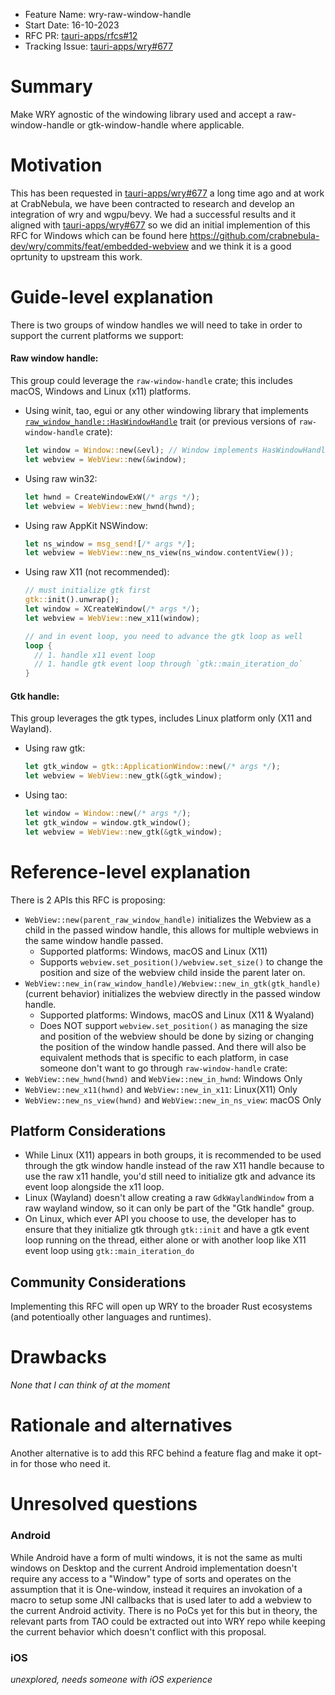 - Feature Name: wry-raw-window-handle
- Start Date: 16-10-2023
- RFC PR: [tauri-apps/rfcs#12](https://github.com/tauri-apps/rfcs/pull/12)
- Tracking Issue: [tauri-apps/wry#677](https://github.com/tauri-apps/wry/issues/677)

# Summary

Make WRY agnostic of the windowing library used and accept a raw-window-handle or gtk-window-handle where applicable.

# Motivation

This has been requested in [tauri-apps/wry#677](https://github.com/tauri-apps/wry/issues/677) a long time ago and at work at CrabNebula,
we have been contracted to research and develop an integration of wry and wgpu/bevy. We had a successful results and it aligned with [tauri-apps/wry#677](https://github.com/tauri-apps/wry/issues/677)
so we did an initial implemention of this RFC for Windows which can be found here https://github.com/crabnebula-dev/wry/commits/feat/embedded-webview and we think
it is a good oprtunity to upstream this work.

# Guide-level explanation
There is two groups of window handles we will need to take in order to support the current platforms we support:

#### Raw window handle:
This group could leverage the `raw-window-handle` crate; this includes macOS, Windows and Linux (x11) platforms.
  - Using winit, tao, egui or any other windowing library that
    implements [`raw_window_handle::HasWindowHandle`](https://docs.rs/raw-window-handle/latest/raw_window_handle/trait.HasWindowHandle.html) trait
    (or previous versions of `raw-window-handle` crate):
    ```rs
    let window = Window::new(&evl); // Window implements HasWindowHandle
    let webview = WebView::new(&window);  
    ```
    
  - Using raw win32:
    ```rs
    let hwnd = CreateWindowExW(/* args */);
    let webview = WebView::new_hwnd(hwnd);  
    ```
    
  - Using raw AppKit NSWindow:
    ```rs
    let ns_window = msg_send![/* args */];
    let webview = WebView::new_ns_view(ns_window.contentView());  
    ```
    
  - Using raw X11 (not recommended):
    ```rs
    // must initialize gtk first
    gtk::init().unwrap(); 
    let window = XCreateWindow(/* args */);
    let webview = WebView::new_x11(window);

    // and in event loop, you need to advance the gtk loop as well
    loop {
      // 1. handle x11 event loop
      // 1. handle gtk event loop through `gtk::main_iteration_do`
    }  
    ```

#### Gtk handle:
This group leverages the gtk types, includes Linux platform only (X11 and Wayland). 
  - Using raw gtk:
    ```rs
    let gtk_window = gtk::ApplicationWindow::new(/* args */);
    let webview = WebView::new_gtk(&gtk_window);  
    ```
    
  - Using tao:
    ```rs
    let window = Window::new(/* args */);
    let gtk_window = window.gtk_window();
    let webview = WebView::new_gtk(&gtk_window);  
    ```


# Reference-level explanation

There is 2 APIs this RFC is proposing:
- `WebView::new(parent_raw_window_handle)` initializes the Webview as a child in the passed window handle, this allows for multiple webviews in
  the same window handle passed. 
  - Supported platforms: Windows, macOS and Linux (X11)
  - Supports `webview.set_position()/webview.set_size()` to change the position and size of the webview child inside the parent later on.
- `WebView::new_in(raw_window_handle)/Webview::new_in_gtk(gtk_handle)` (current behavior)
  initializes the webview directly in the passed window handle.
  - Supported platforms: Windows, macOS and Linux (X11 & Wyaland)
  - Does NOT support `webview.set_position()` as managing the size and position of the webview should be done by sizing or changing the position of
    the window handle passed.
And there will also be equivalent methods that is specific to each platform, in case someone don't want to
go through `raw-window-handle` crate:
- `WebView::new_hwnd(hwnd)` and `WebView::new_in_hwnd`: Windows Only
- `WebView::new_x11(hwnd)` and `WebView::new_in_x11`: Linux(X11) Only
- `WebView::new_ns_view(hwnd)` and `WebView::new_in_ns_view`: macOS Only

## Platform Considerations

- While Linux (X11) appears in both groups, it is recommended to be used through the gtk window handle instead of the raw X11 handle because
  to use the raw x11 handle, you'd still need to initialize gtk and advance its event loop alongside the x11 loop.
- Linux (Wayland) doesn't allow creating a raw `GdkWaylandWindow` from a raw wayland window, so it can only be part of the "Gtk handle" group.
- On Linux, which ever API you choose to use, the developer has to ensure that they initialize gtk through `gtk::init` and
  have a gtk event loop running on the thread, either alone or with another loop like X11 event loop using `gtk::main_iteration_do` 

## Community Considerations

Implementing this RFC will open up WRY to the broader Rust ecosystems (and potentioally other languages and runtimes).

# Drawbacks

_None that I can think of at the moment_

# Rationale and alternatives

Another alternative is to add this RFC behind a feature flag and make it opt-in for those who need it.

# Unresolved questions

### Android
While Android have a form of multi windows, it is not the same as multi windows on Desktop and the current Android implementation
doesn't require any access to a "Window" type of sorts and operates on the assumption that it is One-window, instead it requires an 
invokation of a macro to setup some JNI callbacks that is used later to add a webview to the current Android activity. There is no PoCs yet
for this but in theory, the relevant parts from TAO could be extracted out into WRY repo while keeping the current behavior which doesn't conflict with
this proposal.

### iOS 
_unexplored, needs someone with iOS experience_

